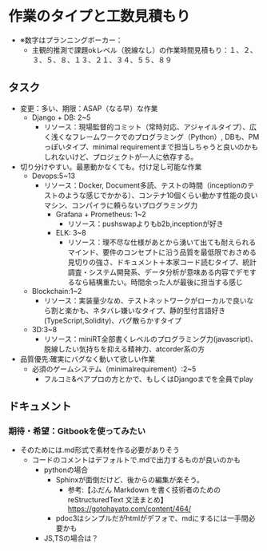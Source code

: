 # 作業のタイプと工数見積もり

- ※数字はプランニングポーカー：
  - 主観的推測で課題okレベル（脱線なし）の作業時間見積もり：１、２、３、５、８、１３、２１、３４、５５、８９

## タスク

- 変更：多い、期限：ASAP（なる早）な作業
  - Django + DB: 2~5
    - リソース：現場監督的コミット（常時対応、アジャイルタイプ）、広く浅くなフレームワークでのプログラミング（Python）, DBも、PMっぽいタイプ、minimal requirementまで担当しちゃうと良いのかもしれないけど、プロジェクトが一人に依存する。
- 切り分けやすい。最悪動かなくても。付け足し可能な作業
  - Devops:5~13
    - リソース：Docker,  Document多読、テストの時間（inceptionのテストのような感じでかかる）、コンテナ10個くらい動かす性能の良いマシン、コンパイラに頼らないプログラミング力　
      - Grafana + Prometheus: 1~2
         - リソース：pushswapよりもb2b,inceptionが好き
      - ELK: 3~8
        - リソース：理不尽な仕様があとから湧いて出ても耐えられるマインド、要件のコンセプトに沿う品質を最低限でおさめる見切りの強さ、ドキュメント＋本家コード読むタイプ、統計調査・システム開発系、データ分析が意味ある内容でデモするなら結構重たい。時間余った人が最後に担当する感じ
  - Blockchain:1~2
    - リソース：実装量少なめ、テストネットワークがローカルで良いなら割と楽かも、ネタバレ嫌いなタイプ、静的型付言語好き(TypeScript,Solidity)、バグ散らかすタイプ
  - 3D:3~8
    - リソース：miniRT全部書くレベルのプログラミング力(javascript)、脱線したい気持ちを抑える精神力、atcorder系の方
- 品質優先:確実にバグなく動いて欲しい作業
  - 必須のゲームシステム（minimalrequirement）:2~5
    - フルコミ&ペアプロの方とかで、もしくはDjangoまでを全員でplay

## ドキュメント

### 期待・希望：Gitbookを使ってみたい  

- そのためには.md形式で素材を作る必要がありそう  
  - コードのコメントはデフォルトで.mdで出力するものが良いのかも
    - pythonの場合
      - Sphinxが面倒だけど、後からの編集が楽そう。
        - 参考:【ふだん Markdown を書く技術者のための reStructuredText 文法まとめ】 https://gotohayato.com/content/464/
      - pdoc3はシンプルだがhtmlがデフォで、mdにするには一手間必要かも
    - JS,TSの場合は？
